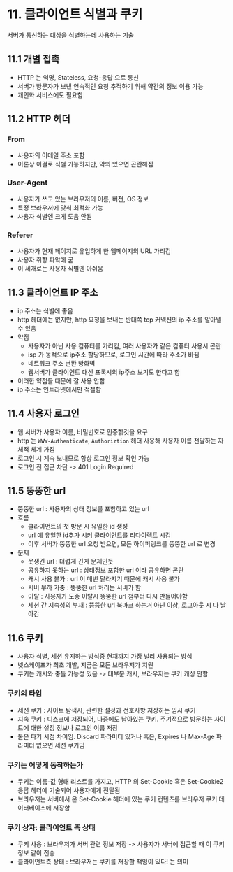 # 11. 클라이언트 식별과 쿠키
서버가 통신하는 대상을 식별하는데 사용하는 기술
## 11.1 개별 접촉
- HTTP 는 익명, Stateless, 요청-응답 으로 통신
- 서버가 방문자가 보낸 연속적인 요청 추적하기 위해 약간의 정보 이용 가능
- 개인화 서비스에도 필요함

## 11.2 HTTP 헤더
### From
- 사용자의 이메일 주소 포함
- 이론상 이걸로 식별 가능하지만, 악의 있으면 곤란해짐
### User-Agent
- 사용자가 쓰고 있는 브라우저의 이름, 버전, OS 정보
- 특정 브라우저에 맞춰 최적화 가능
- 사용자 식별엔 크게 도움 안됨
### Referer
- 사용자가 현재 페이지로 유입하게 한 웹페이지의 URL 가리킴
- 사용자 취향 파악에 굳
- 이 세개로는 사용자 식별엔 아쉬움

## 11.3 클라이언트 IP 주소
- ip 주소는 식별에 좋음
- http 헤더에는 없지만, http 요청을 보내는 반대쪽 tcp 커넥션의 ip 주소를 알아낼 수 있음
- 약점
  - 사용자가 아닌 사용 컴퓨터를 가리킴, 여러 사용자가 같은 컴퓨터 사용시 곤란
  - isp 가 동적으로 ip주소 할당하므로, 로그인 시간에 따라 주소가 바뀜
  - 네트워크 주소 변환 방화벽
  - 웹서버가 클라이언트 대신 프록시의 ip주소 보기도 한다고 함
- 이러한 약점들 때문에 잘 사용 안함
- ip 주소는 인트라넷에서만 적절함

 ## 11.4 사용자 로그인
 - 웹 서버가 사용자 이름, 비밀번호로 인증핡것을 요구
 - http 는 `WWW-Authenticate`, `Authoriztion` 헤더 사용해 사용자 이름 전달하는 자체적 체계 가짐
 - 로그인 시 계속 보내므로 항상 로그인 정보 확인 가능
 - 로그인 전 접근 차단 -> 401 Login Required

## 11.5 뚱뚱한 url
- 뚱뚱한 url : 사용자의 상태 정보를 포함하고 있는 url
- 흐름
  - 클라이언트의 첫 방문 시 유일한 id 생성
  - url 에 유일한 id추가 시켜 클라이언트를 리다이렉트 시킴
  - 이후 서버가 뚱뚱한 url 요청 받으면, 모든 하이퍼링크를 뚱뚱한 url 로 변경
- 문제
  - 못생긴 url : 더럽게 긴게 문제인듯
  - 공유하지 못하는 url : 상태정보 포함한 url 이라 공유하면 곤란
  - 캐시 사용 불가 : url 이 매번 달라지기 때문에 캐시 사용 불가
  - 서버 부하 가중 : 뚱뚱한 url 처리는 서버가 함
  - 이탈 : 사용자가 도중 이탈시 뚱뚱한 url 첨부터 다시 만들어야함
  - 세션 간 지속성의 부재 : 뚱뚱한 url 북마크 하는거 아닌 이상, 로그아웃 시 다 날아감

## 11.6 쿠키
- 사용자 식별, 세션 유지하는 방식중 현재까지 가장 널리 사용되는 방식
- 넷스케이프가 최초 개발, 지금은 모든 브라우저가 지원
- 쿠키는 캐시와 충돌 가능성 있음 -> 대부분 캐시, 브라우저는 쿠키 캐싱 안함

### 쿠키의 타입
- 세션 쿠키 : 사이트 탐색시, 관련한 설정과 선호사항 저장하는 임시 쿠키
- 지속 쿠키 : 디스크에 저장되어, 나중에도 남아있는 쿠키. 주기적으로 방문하는 사이트에 대한 설정 정보나 로그인 이름 저장
- 둘은 파기 시점 차이임. Discard 파라미터 있거나 혹은, Expires 나 Max-Age 파라미터 없으면 세션 쿠키임
### 쿠키는 어떻게 동작하는가
- 쿠키는 이름-값 형태 리스트를 가지고, HTTP 의 Set-Cookie 혹은 Set-Cookie2 응답 헤더에 기술되어 사용자에게 전달됨
- 브라우저는 서버에서 온 Set-Cookie 헤더에 있는 쿠키 컨텐츠를 브라우저 쿠키 데이터베이스에 저장함
### 쿠키 상자: 클라이언트 측 상태
- 쿠키 사용 : 브라우저가 서버 관련 정보 저장 -> 사용자가 서버에 접근할 때 이 쿠키정보 같이 전송
- 클라이언트측 상태 : 브라우저는 쿠키를 저장할 책임이 있다! 는 의미
